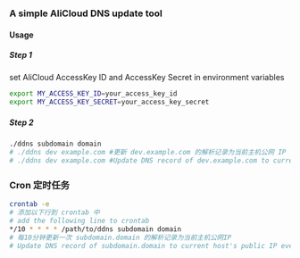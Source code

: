 ### A simple AliCloud DNS update tool

#### Usage

##### Step 1

set AliCloud AccessKey ID and AccessKey Secret in environment variables

```bash
export MY_ACCESS_KEY_ID=your_access_key_id
export MY_ACCESS_KEY_SECRET=your_access_key_secret
```

##### Step 2

```bash
./ddns subdomain domain
# ./ddns dev example.com #更新 dev.example.com 的解析记录为当前主机公网 IP
# ./ddns dev example.com #Update DNS record of dev.example.com to current host's public IP
```

### Cron 定时任务

```bash
crontab -e
# 添加以下行到 crontab 中
# add the following line to crontab
*/10 * * * * /path/to/ddns subdomain domain
# 每10分钟更新一次 subdomain.domain 的解析记录为当前主机公网IP
# Update DNS record of subdomain.domain to current host's public IP every 10 minutes
```
